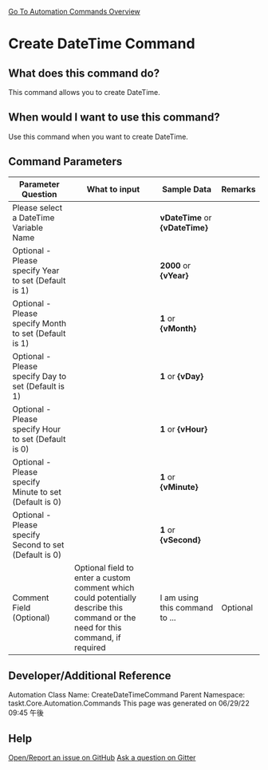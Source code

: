 <!--TITLE: Create DateTime Command -->
<!-- SUBTITLE: a command in the DateTime Commands group. -->
[Go To Automation Commands Overview](/automation-commands.md)


# Create DateTime Command


## What does this command do?
This command allows you to create DateTime.


## When would I want to use this command?
Use this command when you want to create DateTime.


## Command Parameters
| Parameter Question   	| What to input  	|  Sample Data 	| Remarks  	|
| ---                    | ---               | ---           | ---       |
|Please select a DateTime Variable Name||**vDateTime** or **{vDateTime}**||
|Optional - Please specify Year to set (Default is 1)||**2000** or **{vYear}**||
|Optional - Please specify Month to set (Default is 1)||**1** or **{vMonth}**||
|Optional - Please specify Day to set (Default is 1)||**1** or **{vDay}**||
|Optional - Please specify Hour to set (Default is 0)||**1** or **{vHour}**||
|Optional - Please specify Minute to set (Default is 0)||**1** or **{vMinute}**||
|Optional - Please specify Second to set (Default is 0)||**1** or **{vSecond}**||
|Comment Field (Optional)|Optional field to enter a custom comment which could potentially describe this command or the need for this command, if required|I am using this command to ...|Optional|


















## Developer/Additional Reference
Automation Class Name: CreateDateTimeCommand
Parent Namespace: taskt.Core.Automation.Commands
This page was generated on 06/29/22 09:45 午後


## Help
[Open/Report an issue on GitHub](https://github.com/saucepleez/taskt/issues/new)
[Ask a question on Gitter](https://gitter.im/taskt-rpa/Lobby)
